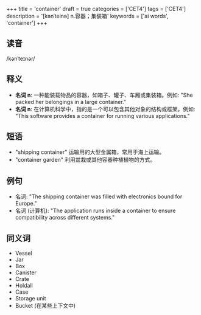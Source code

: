 +++
title = 'container'
draft = true
categories = ['CET4']
tags = ['CET4']
description = '[kənˈteinə] n.容器；集装箱'
keywords = ['ai words', 'container']
+++

## 读音
/kənˈteɪnər/

## 释义
- **名词 n**: 一种能装载物品的容器，如箱子、罐子、车厢或集装箱。例如: "She packed her belongings in a large container."
- **名词 n**: 在计算机科学中，指的是一个可以包含其他对象的结构或框架。例如: "This software provides a container for running various applications."

## 短语
- "shipping container" 运输用的大型金属箱，常用于海上运输。
- "container garden" 利用盆栽或其他容器种植植物的方式。

## 例句
- 名词: "The shipping container was filled with electronics bound for Europe."
- 名词 (计算机): "The application runs inside a container to ensure compatibility across different systems."

## 同义词
- Vessel
- Jar
- Box
- Canister
- Crate
- Holdall
- Case
- Storage unit
- Bucket (在某些上下文中)
